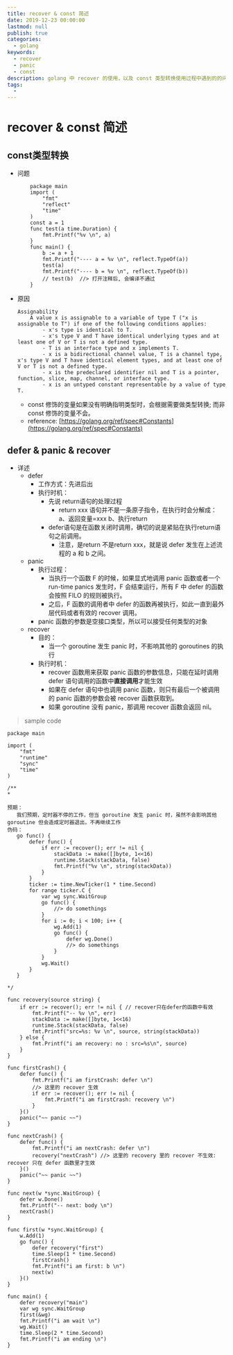 ```yaml
---
title: recover & const 简述
date: 2019-12-23 00:00:00
lastmod: null
publish: true
categories: 
  - golang
keywords: 
  - recover
  - panic
  - const
description: golang 中 recover 的使用，以及 const 类型转换使用过程中遇到的的问题
tags: 
  - 
---
```


# recover & const 简述

## const类型转换
- 问题
	```
		package main
		import (
			"fmt"
			"reflect"
			"time"
		)
		const a = 1
		func test(a time.Duration) {
			fmt.Printf("%v \n", a)
		}
		func main() {
			b := a + 1
			fmt.Printf("---- a = %v \n", reflect.TypeOf(a))
			test(a)
			fmt.Printf("---- b = %v \n", reflect.TypeOf(b))
			// test(b)  //> 打开注释后, 会编译不通过
		}
	```
- 原因
	```
	Assignability
		A value x is assignable to a variable of type T ("x is assignable to T") if one of the following conditions applies:
			- x's type is identical to T.
			- x's type V and T have identical underlying types and at least one of V or T is not a defined type.
			- T is an interface type and x implements T.
			- x is a bidirectional channel value, T is a channel type, x's type V and T have identical element types, and at least one of V or T is not a defined type.
			- x is the predeclared identifier nil and T is a pointer, function, slice, map, channel, or interface type.
			- x is an untyped constant representable by a value of type T.	
	```
	- const 修饰的变量如果没有明确指明类型时，会根据需要做类型转换; 而非 const 修饰的变量不会。
	- reference: [https://golang.org/ref/spec#Constants](https://golang.org/ref/spec#Constants)

## defer & panic & recover
+ 详述
    - defer
        + 工作方式：先进后出
        + 执行时机：
            - 先说 return语句的处理过程
                + return xxx 语句并不是一条原子指令，在执行时会分解成： a、返回变量=xxx b、执行return
            - defer语句是在函数关闭时调用，确切的说是紧贴在执行return语句之前调用。
                + 注意，是return 不是return xxx，就是说 defer 发生在上述流程的 a 和 b 之间。
    - panic
        + 执行过程：
            - 当执行一个函数 F 的时候，如果显式地调用 panic 函数或者一个 run-time panics 发生时，F 会结束运行，所有 F 中 defer 的函数会按照 FILO 的规则被执行。
            - 之后，F 函数的调用者中 defer 的函数再被执行，如此一直到最外层代码或者有效的 recover 调用。
        + panic 函数的参数是空接口类型，所以可以接受任何类型的对象
    - recover
        + 目的：
            - 当一个 goroutine 发生 panic 时，不影响其他的 goroutines 的执行
        + 执行时机：
            - recover 函数用来获取 panic 函数的参数信息，只能在延时调用 defer 语句调用的函数中**直接调用**才能生效
            - 如果在 defer 语句中也调用 panic 函数，则只有最后一个被调用的 panic 函数的参数会被 recover 函数获取到。
            - 如果 goroutine 没有 panic，那调用 recover 函数会返回 nil。

> sample code
```
package main

import (
	"fmt"
	"runtime"
	"sync"
	"time"
)

/**
*

预期：
   我们预期，定时器不停的工作，但当 goroutine 发生 panic 时，虽然不会影响其他 goroutine 但会造成定时器退出，不再继续工作
伪码：
   go func() {
       defer func() {
           if err := recover(); err != nil {
               stackData := make([]byte, 1<<16)
               runtime.Stack(stackData, false)
               fmt.Printf("%v \n", string(stackData))
           }
       }
       ticker := time.NewTicker(1 * time.Second)
       for range ticker.C {
           var wg sync.WaitGroup
           go func() {
               //> do somethings
           }
           for i := 0; i < 100; i++ {
               wg.Add(1)
               go func() {
                   defer wg.Done()
                   //> do somethings
               }
           }
           wg.Wait()
       }
   }

*/

func recovery(source string) {
	if err := recover(); err != nil { // recover只在defer的函数中有效
		fmt.Printf("-- %v \n", err)
		stackData := make([]byte, 1<<16)
		runtime.Stack(stackData, false)
		fmt.Printf("src=%s: %v \n", source, string(stackData))
	} else {
		fmt.Printf("i am recovery: no : src=%s\n", source)
	}
}

func firstCrash() {
	defer func() {
		fmt.Printf("i am firstCrash: defer \n")
		//> 这里的 recover 生效
		if err := recover(); err != nil {
			fmt.Printf("i am firstCrash: recovery \n")
		}
	}()
	panic("~~ panic ~~")
}

func nextCrash() {
	defer func() {
		fmt.Printf("i am nextCrash: defer \n")
		recovery("nextCrash") //> 这里的 recovery 里的 recover 不生效: recover 只在 defer 函数里才生效
	}()
	panic("~~ panic ~~")
}

func next(w *sync.WaitGroup) {
	defer w.Done()
	fmt.Printf("-- next: body \n")
	nextCrash()
}

func first(w *sync.WaitGroup) {
	w.Add(1)
	go func() {
		defer recovery("first")
		time.Sleep(1 * time.Second)
		firstCrash()
		fmt.Printf("i am first: b \n")
		next(w)
	}()
}

func main() {
	defer recovery("main")
	var wg sync.WaitGroup
	first(&wg)
	fmt.Printf("i am wait \n")
	wg.Wait()
	time.Sleep(2 * time.Second)
	fmt.Printf("i am ending \n")
}

```
